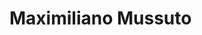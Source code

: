 
# Maximiliano Mussuto 

<!---
From the terminal, pop in:

  ```yo reveal:slide "Slide Title"```

Available options:

 ```--markdown --attributes --notes```
-->
